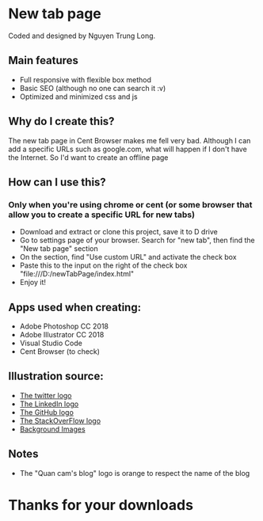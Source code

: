 # New tab page
Coded and designed by Nguyen Trung Long. 
## Main features
- Full responsive with flexible box method
- Basic SEO (although no one can search it :v)
- Optimized and minimized css and js
## Why do I create this?
 The new tab page in Cent Browser makes me fell very bad. Although I can add a specific URLs such as google.com, what will happen if I don't have the Internet. So I'd want to create an offline page
## How can I use this?
### Only when you're using chrome or cent (or some browser that allow you to create a specific URL for new tabs)
- Download and extract or clone this project, save it to D drive
- Go to settings page of your browser. Search for "new tab", then find the "New tab page" section
- On the section, find "Use custom URL" and activate the check box
- Paste this to the input on the right of the check box "file:///D:/newTabPage/index.html"
- Enjoy it!
## Apps used when creating:
- Adobe Photoshop CC 2018
- Adobe Illustrator CC 2018
- Visual Studio Code
- Cent Browser (to check)
## Illustration source:
- [The twitter logo](https://www.stanthonyshs.org/black-and-white-twitter-logo-transparent_100736/)
- [The LinkedIn logo](http://www.vectorico.com/linkedin-icon-square/)
- [The GitHub logo](https://www.shareicon.net/square-github-79769)
- [The StackOverFlow logo](https://www.iconsdb.com/black-icons/stackoverflow-icon.html)
- [Background Images](https://www.toptal.com/designers/subtlepatterns/)
## Notes
- The "Quan cam's blog" logo is orange to respect the name of the blog
# Thanks for your downloads